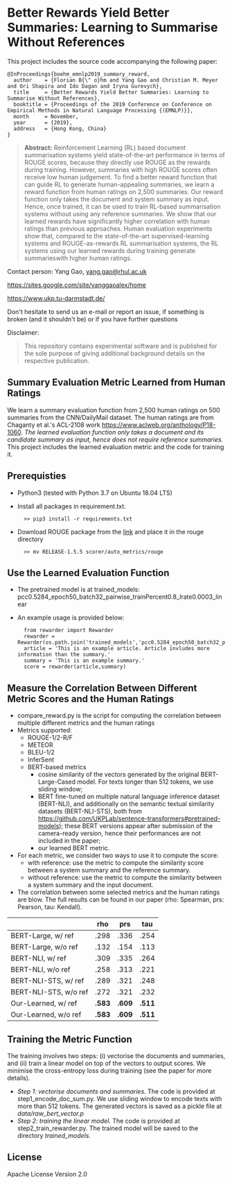 # Better Rewards Yield Better Summaries: Learning to Summarise Without References

This project includes the source code accompanying the following paper:

```
@InProceedings{boehm_emnlp2019_summary_reward,
  author    = {Florian B{\" o}hm and Yang Gao and Christian M. Meyer and Ori Shapira and Ido Dagan and Iryna Gurevych},
  title     = {Better Rewards Yield Better Summaries: Learning to Summarise Without References},
  booktitle = {Proceedings of the 2019 Conference on Conference on Empirical Methods in Natural Language Processing {(EMNLP)}},
  month     = November,
  year      = {2019},
  address   = {Hong Kong, China}
}
```

> **Abstract:** Reinforcement Learning (RL) based document summarisation  systems yield state-of-the-art performance in terms of ROUGE scores, because they directly use ROUGE as the rewards during training. However, summaries with high ROUGE scores often receive low human judgement. To find a better reward function that can guide RL to generate human-appealing summaries, we learn a reward function from human ratings on 2,500 summaries. Our reward function only takes the document and system summary as input. Hence, once trained, it can be used to train RL-based  summarisation systems without using any reference summaries. We show that our learned rewards have significantly higher correlation with human ratings than previous approaches. Human evaluation experiments show that, compared to the state-of-the-art supervised-learning systems and ROUGE-as-rewards RL summarisation systems, the RL systems using our learned rewards  during training generate summarieswith higher human ratings.  


Contact person: Yang Gao, yang.gao@rhul.ac.uk

https://sites.google.com/site/yanggaoalex/home

https://www.ukp.tu-darmstadt.de/


Don't hesitate to send us an e-mail or report an issue, if something is broken (and it shouldn't be) or if you have further questions

Disclaimer:
> This repository contains experimental software and is published for the sole purpose of giving additional background details on the respective publication.


## Summary Evaluation Metric Learned from Human Ratings
We learn a summary evaluation function from 2,500 human ratings
on 500 summaries from the CNN/DailyMail dataset. The human ratings
are from Chaganty et al.'s ACL-2108 work 
https://www.aclweb.org/anthology/P18-1060. 
*The learned evaluation function only takes a document and its candidate
summary as input, hence does not require reference summaries.*
This project includes the learned evaluation metric and the code for training it.



## Prerequisties
* Python3 (tested with Python 3.7 on Ubuntu 18.04 LTS)
* Install all packages in requirement.txt.

        >> pip3 install -r requirements.txt

* Download ROUGE package from the [link](https://www.isi.edu/licensed-sw/see/rouge/) and place it in the rouge directory

        >> mv RELEASE-1.5.5 scorer/auto_metrics/rouge

## Use the Learned Evaluation Function
* The pretrained model is at trained_models: pcc0.5284_epoch50_batch32_pairwise_trainPercent0.8_lrate0.0003_linear
* An example usage is provided below:
        
        from rewarder import Rewarder
        rewarder = Rewarder(os.path.join('trained_models','pcc0.5284_epoch50_batch32_pairwise_trainPercent0.8_lrate0.0003_linear'))
        article = 'This is an example article. Article invludes more information than the summary.'
        summary = 'This is an example summary.'
        score = rewarder(article,summary)
        
## Measure the Correlation Between Different Metric Scores and the Human Ratings
* compare_reward.py is the script for computing the correlation between multiple different metrics and the human ratings
* Metrics supported:
    * ROUGE-1/2-R/F 
    * METEOR
    * BLEU-1/2 
    * InferSent 
    * BERT-based metrics
        * cosine similarity of the vectors generated by the original BERT-Large-Cased model. For texts longer than 512 tokens, we use sliding window;
        * BERT fine-tuned on multiple natural language inference dataset (BERT-NLI), and additionally on the semantic textual similarity datasets (BERT-NLI-STS), both from https://github.com/UKPLab/sentence-transformers#pretrained-models); these BERT versions appear after submission of the camera-ready version, hence their performances are not included in the paper;
        * our learned BERT metric.
* For each metric, we consider two ways to use it to compute the score:
    * with reference: use the metric to compute the similarity score between a system summary and the reference summary.
    * without reference: use the metric to compute the similarity between a system summary and the input document.
* The correlation between some selected metrics and the human ratings are blow. The full results can be found in our paper (rho: Spearman, prs: Pearson, tau: Kendall).

|                       | rho  | prs  | tau  |
|-----------------------|------|------|------|
| BERT-Large, w/ ref    | .298 | .336 | .254 |
| BERT-Large, w/o ref   | .132 | .154 | .113 |
| BERT-NLI, w/ ref      | .309 | .335 | .264 |
| BERT-NLI, w/o ref     | .258 | .313 | .221 |
| BERT-NLI-STS, w/ ref  | .289 | .321 | .248 |
| BERT-NLI-STS, w/o ref | .272 | .321 | .232 |
| Our-Learned, w/ ref   | **.583** | **.609** | **.511** |
| Our-Learned, w/o ref  | **.583** | **.609** | **.511** |
 
## Training the Metric Function 
The training involves two steps: (i) vectorise the documents and summaries, and
(ii) train a linear model on top of the vectors to output scores. We minimise the 
cross-entropy loss during training (see the paper for more details). 
* *Step 1: vectorise documents and summaries.* The code is provided at step1_encode_doc_sum.py. We use sliding window to encode texts with more than 512 tokens. The generated vectors is saved as a pickle file at *data/raw_bert_vector.p* 
* *Step 2: training the linear model.* The code is provided at step2_train_rewarder.py. The trained model will be saved to the directory *trained_models*. 

## License
Apache License Version 2.0

